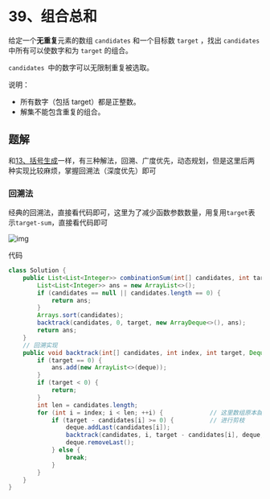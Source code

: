 # 39、组合总和

给定一个**无重复**元素的数组 `candidates` 和一个目标数 `target` ，找出 `candidates` 中所有可以使数字和为 `target` 的组合。

`candidates `中的数字可以无限制重复被选取。

说明：

- 所有数字（包括 target）都是正整数。
- 解集不能包含重复的组合。 



## 题解

和[13、括号生成](13、括号生成.md)一样，有三种解法，回溯、广度优先，动态规划，但是这里后两种实现比较麻烦，掌握回溯法（深度优先）即可

### 回溯法

经典的回溯法，直接看代码即可，这里为了减少函数参数数量，用复用`target`表示`target-sum`，直接看代码即可

![img](https://gitee.com/zero049/MyNoteImages/raw/master/1598091943-GPoHAJ-file_1598091940246)

代码

```java
class Solution {
    public List<List<Integer>> combinationSum(int[] candidates, int target) {
        List<List<Integer>> ans = new ArrayList<>();
        if (candidates == null || candidates.length == 0) {
            return ans;
        }
        Arrays.sort(candidates);
        backtrack(candidates, 0, target, new ArrayDeque<>(), ans);
        return ans;
    }
    // 回溯实现
    public void backtrack(int[] candidates, int index, int target, Deque<Integer> deque, List<List<Integer>> ans) {
        if (target == 0) {
            ans.add(new ArrayList<>(deque));
        }
        if (target < 0) {
            return;
        }
        int len = candidates.length;
        for (int i = index; i < len; ++i) {				// 这里数组原本就是无重复的，所以不需要对传入i进行去重
            if (target - candidates[i] >= 0) {			// 进行剪枝
                deque.addLast(candidates[i]);						
                backtrack(candidates, i, target - candidates[i], deque, ans);	// 把i带入作为起始，可以去重
                deque.removeLast();
            } else {
                break;
            }
        }
    }
}
```


